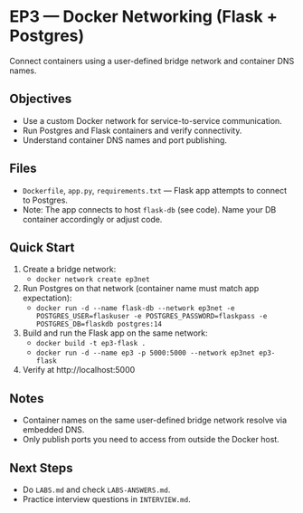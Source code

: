 # EP3 — Docker Networking (Flask + Postgres)

Connect containers using a user-defined bridge network and container DNS names.

## Objectives
- Use a custom Docker network for service-to-service communication.
- Run Postgres and Flask containers and verify connectivity.
- Understand container DNS names and port publishing.

## Files
- `Dockerfile`, `app.py`, `requirements.txt` — Flask app attempts to connect to Postgres.
- Note: The app connects to host `flask-db` (see code). Name your DB container accordingly or adjust code.

## Quick Start
1. Create a bridge network:
   - `docker network create ep3net`
2. Run Postgres on that network (container name must match app expectation):
   - `docker run -d --name flask-db --network ep3net -e POSTGRES_USER=flaskuser -e POSTGRES_PASSWORD=flaskpass -e POSTGRES_DB=flaskdb postgres:14`
3. Build and run the Flask app on the same network:
   - `docker build -t ep3-flask .`
   - `docker run -d --name ep3 -p 5000:5000 --network ep3net ep3-flask`
4. Verify at http://localhost:5000

## Notes
- Container names on the same user-defined bridge network resolve via embedded DNS.
- Only publish ports you need to access from outside the Docker host.

## Next Steps
- Do `LABS.md` and check `LABS-ANSWERS.md`.
- Practice interview questions in `INTERVIEW.md`.

